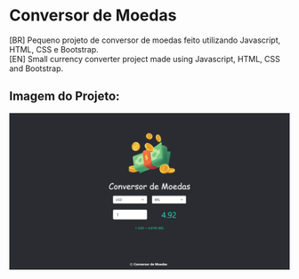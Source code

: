 # Conversor de Moedas
[BR] Pequeno projeto de conversor de moedas feito utilizando Javascript, HTML, CSS e Bootstrap. <br>
[EN] Small currency converter project made using Javascript, HTML, CSS and Bootstrap.

## Imagem do Projeto:
<img src="/static/img/tela-projeto.PNG">
